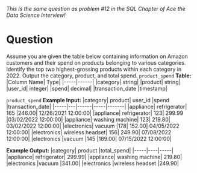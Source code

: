 *This is the same question as problem #12 in the SQL Chapter of Ace the Data Science Interview!*
# Question
Assume you are given the table below containing information on Amazon customers and their spend on products belonging to various categories. Identify the top two highest-grossing products within each category in 2022. Output the category, product, and total spend.
`product_spend` **Table:**
|Column Name|	Type|
|-----|------|
|category|	string|
|product|	string|
|user_id|	integer|
|spend|	decimal|
|transaction_date	|timestamp|

`product_spend` **Example Input:**
|category|	product|	user_id	|spend	|transaction_date|
|-----|---|------|-----|-------|
|appliance|	refrigerator|	165	|246.00|	12/26/2021 12:00:00|
|appliance|	refrigerator|	123|	299.99	|03/02/2022 12:00:00|
|appliance|	washing machine|	123|	219.80|	03/02/2022 12:00:00|
|electronics|	vacuum	|178|	152.00|	04/05/2022 12:00:00|
|electronics|	wireless headset|	156|	249.90|	07/08/2022 12:00:00|
|electronics	|vacuum	|145	|189.00|	07/15/2022 12:00:00|

**Example Output:**
|category|	product	|total_spend|
|-----|----|-----|
|appliance|	refrigerator|	299.99|
|appliance|	washing machine|	219.80|
|electronics	|vacuum	|341.00|
|electronics	|wireless headset	|249.90|

